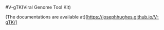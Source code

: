 #V-gTK(Viral Genome Tool Kit)

(The documentations are available at)[https://josephhughes.github.io/V-gTK/]
